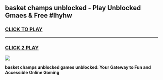 
## basket champs unblocked - Play Unblocked Gmaes & Free #lhyhw
<h3>
<a href="https://news.freeplayer.one?title=basket_champs_unblocked&ref=24F">CLICK TO PLAY</a></h3>
<hr>

<h3>
<a href="https://news.freeplayer.one?title=basket_champs_unblocked&ref=24F">CLICK 2 PLAY</a>
  
</h3>

<a href="https://news.freeplayer.one?title=basket_champs_unblocked&ref=24F/"><img src="https://clearcache.store/games.png"></a>


**basket champs unblocked games unblocked: Your Gateway to Fun and Accessible Online Gaming**
